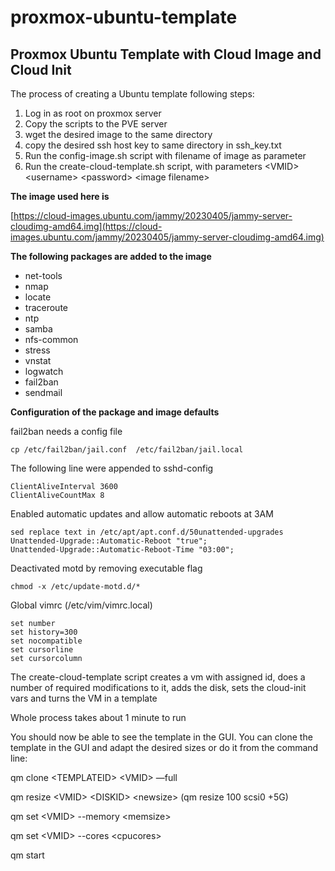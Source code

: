 # proxmox-ubuntu-template

## Proxmox Ubuntu Template with Cloud Image and Cloud Init

The process of creating a Ubuntu template following steps:

1. Log in as root on proxmox server
2. Copy the scripts to the PVE server
3. wget the desired image to the same directory
4. copy the desired ssh host key to same directory in ssh_key.txt
5. Run the config-image.sh script with filename of image as parameter
6. Run the create-cloud-template.sh script, with parameters \<VMID\> \<username\> \<password\> \<image filename\>


**The image used here is**

[https://cloud-images.ubuntu.com/jammy/20230405/jammy-server-cloudimg-amd64.img](https://cloud-images.ubuntu.com/jammy/20230405/jammy-server-cloudimg-amd64.img)

**The following packages are added to the image**
- net-tools
- nmap
- locate
- traceroute
- ntp
- samba
- nfs-common
- stress
- vnstat
- logwatch
- fail2ban
- sendmail


**Configuration of the package and image defaults**

fail2ban needs a config file

    cp /etc/fail2ban/jail.conf  /etc/fail2ban/jail.local
    


The following line were appended to sshd-config

    ClientAliveInterval 3600
    ClientAliveCountMax 8

Enabled automatic updates and allow automatic reboots at 3AM


    sed replace text in /etc/apt/apt.conf.d/50unattended-upgrades
    Unattended-Upgrade::Automatic-Reboot "true";
    Unattended-Upgrade::Automatic-Reboot-Time "03:00";

Deactivated motd by removing executable flag

    chmod -x /etc/update-motd.d/*

Global  vimrc (/etc/vim/vimrc.local)

```
set number
set history=300
set nocompatible
set cursorline
set cursorcolumn
```


The create-cloud-template script creates a vm with assigned id, does a number of required modifications to it, adds the disk, sets the cloud-init vars and turns the VM in a template

Whole process takes about 1 minute to run

You should now be able to see the template in the GUI. You can clone the template in the GUI and adapt the desired sizes or do it from the command line:

qm clone \<TEMPLATEID\> \<VMID\> —full

qm resize \<VMID\> \<DISKID\> \<newsize> (qm resize 100 scsi0 +5G)

qm set \<VMID\> --memory \<memsize\>

qm set \<VMID\> --cores \<cpucores\>

qm start <VMID>